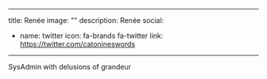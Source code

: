 
---
title: Renée
image: ""
description: Renée
social:

  - name: twitter
    icon: fa-brands fa-twitter
    link: https://twitter.com/catonineswords

---

SysAdmin with delusions of grandeur